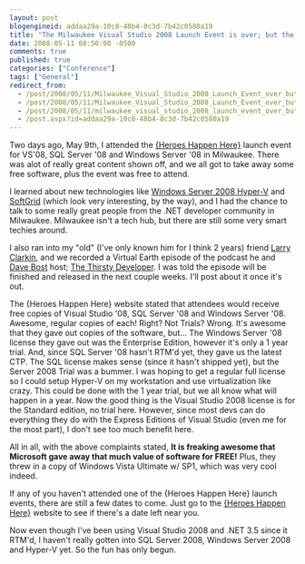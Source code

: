 ```yaml
---
layout: post
blogengineid: addaa29a-10c8-48b4-8c3d-7b42c0580a19
title: "The Milwaukee Visual Studio 2008 Launch Event is over; but the fun has only begun"
date: 2008-05-11 08:50:00 -0500
comments: true
published: true
categories: ["Conference"]
tags: ["General"]
redirect_from: 
  - /post/2008/05/11/Milwaukee_Visual_Studio_2008_Launch_Event_over_but_the_fun_has_only_begun.aspx
  - /post/2008/05/11/Milwaukee_Visual_Studio_2008_Launch_Event_over_but_the_fun_has_only_begun
  - /post/2008/05/11/milwaukee_visual_studio_2008_launch_event_over_but_the_fun_has_only_begun
  - /post.aspx?id=addaa29a-10c8-48b4-8c3d-7b42c0580a19
---
```

<!-- more -->


Two days ago, May 9th, I attended the <a href="http://heroeshappenhere.com">{Heroes Happen Here}</a> launch event for VS&#39;08, SQL Server &#39;08 and Windows Server &#39;08 in Milwaukee. There was alot of really great content shown off, and we all got to take away some free software, plus the event was free to attend. 



I learned about new technologies like <a href="http://technet2.microsoft.com/windowsserver2008/en/servermanager/virtualization.mspx">Windows Server 2008 Hyper-V</a> and <a href="http://www.microsoft.com/systemcenter/softgrid/default.mspx">SoftGrid</a> (which look very interesting, by the way), and I had the chance to talk to some really great people from the .NET developer community in Milwaukee. Milwaukee isn&#39;t a tech hub, but there are still some very smart techies around. 



I also ran into my &quot;old&quot; (I&#39;ve only known him for I think 2 years) friend <a href="http://larryclarkin.com/">Larry Clarkin</a>, and we recorded a Virtual Earth episode of the podcast he and <a href="http://www.davebost.com/blog/">Dave Bost</a> host; <a href="http://thirstydeveloper.com/">The Thirsty Developer</a>. I was told the episode will be finished and released in the next couple weeks. I&#39;ll post about it once it&#39;s out. 



The {Heroes Happen Here} website stated that attendees would receive free copies of Visual Studio &#39;08, SQL Server &#39;08 and Windows Server &#39;08. Awesome, regular copies of each! Right? Not Trials? Wrong. It&#39;s awesome that they gave out copies of the software, but... The Windows Server &#39;08 license they gave out was the Enterprise Edition, however it&#39;s only a 1 year trial. And, since SQL Server &#39;08 hasn&#39;t RTM&#39;d yet, they gave us the latest CTP. The SQL license makes sense (since it hasn&#39;t shipped yet), but the Server 2008 Trial was a bummer. I was hoping to get a regular full license so I could setup Hyper-V on my workstation and use virtualization like crazy. This could be done with the 1 year trial, but we all know what will happen in a year. Now the good thing is the Visual Studio 2008 license is for the Standard edition, no trial here. However, since most devs can do everything they do with the Express Editions of Visual Studio (even me for the most part), I don&#39;t see too much benefit here. 



All in all, with the above complaints stated, **It is freaking awesome that Microsoft gave away that much value of software for FREE!** Plus, they threw in a copy of Windows Vista Ultimate w/ SP1, which was very cool indeed. 



If any of you haven&#39;t attended one of the {Heroes Happen Here} launch events, there are still a few dates to come. Just go to the <a href="http://heroeshappenhere.com">{Heroes Happen Here}</a> website to see if there&#39;s a date left near you. 



Now even though I&#39;ve been using Visual Studio 2008 and .NET 3.5 since it RTM&#39;d, I haven&#39;t really gotten into SQL Server 2008, Windows Server 2008 and Hyper-V yet. So the fun has only begun. 

